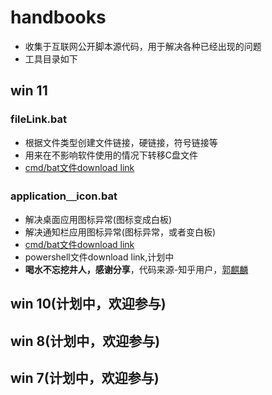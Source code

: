 # handbooks
- 收集于互联网公开脚本源代码，用于解决各种已经出现的问题
- 工具目录如下
## win 11

### fileLink.bat
+ 根据文件类型创建文件链接，硬链接，符号链接等
+ 用来在不影响软件使用的情况下转移C盘文件
+ [cmd/bat文件download link](https://github.com/lqfy-jhc/system-help-handbooks/blob/main/%E8%B5%A211/fileLink.bat)
### application＿icon.bat

+ 解决桌面应用图标异常(图标变成白板)
+ 解决通知栏应用图标异常(图标异常，或者变白板)
+ [cmd/bat文件download link](https://github.com/lqfy-jhc/handbooks/blob/a99e4b80368f5587c74550afcaba2be052a91d94/%E8%B5%A211/application_icon.bat)
+ powershell文件download link[](),计划中
+ **喝水不忘挖井人，感谢分享**，代码来源-知乎用户，[郭麒麟](https://zhuanlan.zhihu.com/p/72426926)
## win 10(计划中，欢迎参与)
## win 8(计划中，欢迎参与)
## win 7(计划中，欢迎参与)

